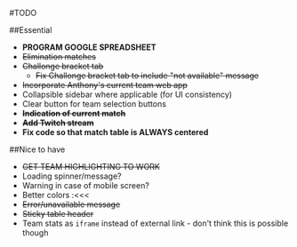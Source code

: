 #TODO

##Essential
- **PROGRAM GOOGLE SPREADSHEET**
- ~~Elimination matches~~
- ~~Challonge bracket tab~~
    + ~~Fix Challonge bracket tab to include "not available" message~~
- ~~Incorporate Anthony's current team web app~~
- Collapsible sidebar where applicable (for UI consistency)
- Clear button for team selection buttons
- ~~**Indication of current match**~~
- ~~**Add Twitch stream**~~
- **Fix code so that match table is ALWAYS centered**

##Nice to have
- ~~GET TEAM HIGHLIGHTING TO WORK~~
- Loading spinner/message?
- Warning in case of mobile screen?
- Better colors :<<<
- ~~Error/unavailable message~~
- ~~Sticky table header~~
- Team stats as `iframe` instead of external link - don't think this is possible though
